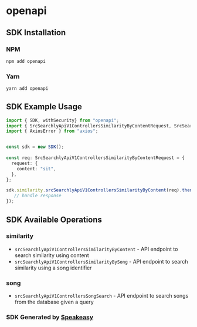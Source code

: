 # openapi

<!-- Start SDK Installation -->
## SDK Installation

### NPM

```bash
npm add openapi
```

### Yarn

```bash
yarn add openapi
```
<!-- End SDK Installation -->

## SDK Example Usage
<!-- Start SDK Example Usage -->
```typescript
import { SDK, withSecurity} from "openapi";
import { SrcSearchlyApiV1ControllersSimilarityByContentRequest, SrcSearchlyApiV1ControllersSimilarityByContentResponse } from "openapi/src/sdk/models/operations";
import { AxiosError } from "axios";


const sdk = new SDK();
    
const req: SrcSearchlyApiV1ControllersSimilarityByContentRequest = {
  request: {
    content: "sit",
  },
};

sdk.similarity.srcSearchlyApiV1ControllersSimilarityByContent(req).then((res: SrcSearchlyApiV1ControllersSimilarityByContentResponse | AxiosError) => {
   // handle response
});
```
<!-- End SDK Example Usage -->

<!-- Start SDK Available Operations -->
## SDK Available Operations

### similarity

* `srcSearchlyApiV1ControllersSimilarityByContent` - API endpoint to search similarity using content
* `srcSearchlyApiV1ControllersSimilarityBySong` - API endpoint to search similarity using a song identifier

### song

* `srcSearchlyApiV1ControllersSongSearch` - API endpoint to search songs from the database given a query

<!-- End SDK Available Operations -->

### SDK Generated by [Speakeasy](https://docs.speakeasyapi.dev/docs/using-speakeasy/client-sdks)
